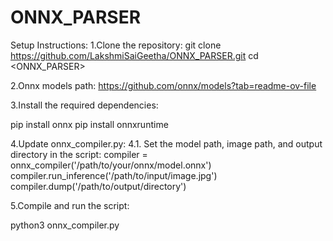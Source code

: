 # ONNX_PARSER
Setup Instructions:
1.Clone the repository:
git clone <https://github.com/LakshmiSaiGeetha/ONNX_PARSER.git>
cd <ONNX_PARSER>

2.Onnx models path:
https://github.com/onnx/models?tab=readme-ov-file

3.Install the required dependencies:

pip install onnx
pip install onnxruntime

4.Update onnx_compiler.py:
4.1. Set the model path, image path, and output directory in the script:
 compiler = onnx_compiler('/path/to/your/onnx/model.onnx')
 compiler.run_inference('/path/to/input/image.jpg')
 compiler.dump('/path/to/output/directory')

5.Compile and run the script:

python3 onnx_compiler.py
